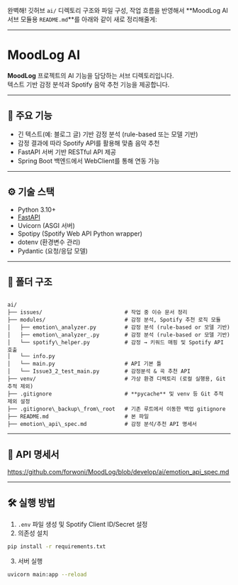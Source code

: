 완벽해! 깃허브 `ai/` 디렉토리 구조와 파일 구성, 작업 흐름을 반영해서 \*\*MoodLog AI 서브 모듈용 `README.md`\*\*를 아래와 같이 새로 정리해줄게:

---

# MoodLog AI

**MoodLog** 프로젝트의 AI 기능을 담당하는 서브 디렉토리입니다.  
텍스트 기반 감정 분석과 Spotify 음악 추천 기능을 제공합니다.

---

## 🚀 주요 기능

- 긴 텍스트(예: 블로그 글) 기반 감정 분석 (rule-based 또는 모델 기반)
- 감정 결과에 따라 Spotify API를 활용해 맞춤 음악 추천
- FastAPI 서버 기반 RESTful API 제공
- Spring Boot 백엔드에서 WebClient를 통해 연동 가능

---

## ⚙️ 기술 스택

- Python 3.10+
- [FastAPI](https://fastapi.tiangolo.com/)
- Uvicorn (ASGI 서버)
- Spotipy (Spotify Web API Python wrapper)
- dotenv (환경변수 관리)
- Pydantic (요청/응답 모델)

---

## 📁 폴더 구조

```

ai/
├── issues/                          # 작업 중 이슈 문서 정리
├── modules/                         # 감정 분석, Spotify 추천 로직 모듈
│   ├── emotion\_analyzer.py         # 감정 분석 (rule-based or 모델 기반)
│   ├── emotion\_analyzer_.py        # 감정 분석 (rule-based or 모델 기반)
│   └── spotify\_helper.py           # 감정 → 키워드 매핑 및 Spotify API 호출
│   └── info.py
│   └── main.py                      # API 기본 틀
│   └── Issue3_2_test_main.py        # 감정분석 & 곡 추천 API
├── venv/                            # 가상 환경 디렉토리 (로컬 실행용, Git 추적 제외)
├── .gitignore                       # **pycache** 및 venv 등 Git 추적 제외 설정
├── .gitignore\_backup\_from\_root   # 기존 루트에서 이동한 백업 gitignore
├── README.md                        # 본 파일
├── emotion\_api\_spec.md            # 감정 분석/추천 API 명세서

````

---

## 🔗 API 명세서

https://github.com/forwoni/MoodLog/blob/develop/ai/emotion_api_spec.md

---

## 🛠️ 실행 방법

1. `.env` 파일 생성 및 Spotify Client ID/Secret 설정
2. 의존성 설치

```bash
pip install -r requirements.txt
```

3. 서버 실행

```bash
uvicorn main:app --reload
```

````

